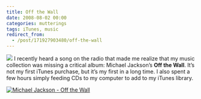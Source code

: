 ```yaml
---
title: Off the Wall
date: 2008-08-02 00:00
categories: mutterings
tags: iTunes, music
redirect_from:
  - /post/171927903480/off-the-wall
---
```

[![](http://clickserve.cc-dt.com/link/banner?lid=41000000025893202)](http://music.barnesandnoble.com/Off-the-Wall/Michael-Jackson/e/074646607022/?itm=1&amp;afsrc=1&amp;lkid=J25893202&amp;pubid=K117976&amp;byo=1) I recently heard a song on the radio that made me realize that my music collection was missing a critical album: Michael Jackson&rsquo;s __Off the Wall__. It&rsquo;s not my first iTunes purchase, but it&rsquo;s my first in a long time. I also spent a few hours simply feeding CDs to my computer to add to my iTunes library.
[](http://click.linksynergy.com/fs-bin/stat?id=alo5c2JFv50&amp;offerid=146261&amp;type=3&amp;subid=0&amp;tmpid=1826&amp;RD_PARM1=http%253A%252F%252Fphobos.apple.com%252FWebObjects%252FMZStore.woa%252Fwa%252FviewAlbum%253Fi%253D186166433%2526id%253D186166282%2526s%253D143441%2526partnerId%253D30)

[![Michael Jackson - Off the Wall](http://ax.phobos.apple.com.edgesuite.net/images/badgeitunes61x15dark.gif)](http://click.linksynergy.com/fs-bin/stat?id=alo5c2JFv50&amp;offerid=146261&amp;type=3&amp;subid=0&amp;tmpid=1826&amp;RD_PARM1=http%253A%252F%252Fphobos.apple.com%252FWebObjects%252FMZStore.woa%252Fwa%252FviewAlbum%253Fi%253D186166433%2526id%253D186166282%2526s%253D143441%2526partnerId%253D30)
